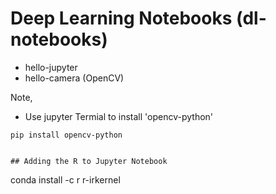 # Deep Learning Notebooks (dl-notebooks)

- hello-jupyter
- hello-camera (OpenCV)

Note,
- Use jupyter Termial to install 'opencv-python'
```
pip install opencv-python


## Adding the R to Jupyter Notebook
```
conda install -c r r-irkernel
```
